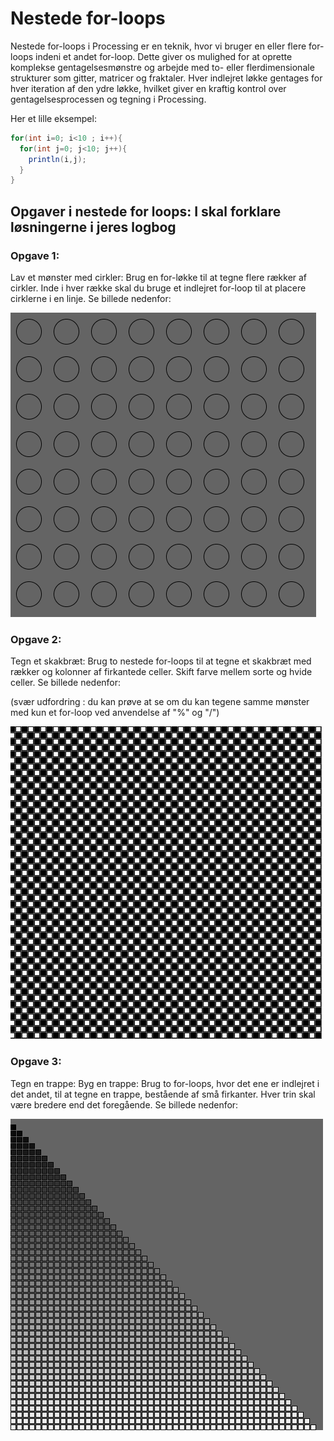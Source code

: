 # Nestede for-loops

Nestede for-loops i Processing er en teknik, hvor vi bruger en eller flere for-loops indeni et andet for-loop. Dette giver os mulighed for at oprette komplekse gentagelsesmønstre og arbejde med to- eller flerdimensionale strukturer som gitter, matricer og fraktaler. Hver indlejret løkke gentages for hver iteration af den ydre løkke, hvilket giver en kraftig kontrol over gentagelsesprocessen og tegning i Processing.

Her et lille eksempel:

```java
for(int i=0; i<10 ; i++){
  for(int j=0; j<10; j++){
    println(i,j);    
  }
}
```

## Opgaver i nestede for loops: I skal forklare løsningerne i jeres logbog

### Opgave 1: 
Lav et mønster med cirkler: Brug en for-løkke til at tegne flere rækker af cirkler. Inde i hver række skal du bruge et indlejret for-loop til at placere cirklerne i en linje. Se billede nedenfor:

![opg1_cirkler.png](opg1_cirkler.png)

### Opgave 2: 
Tegn et skakbræt: Brug to nestede for-loops til at tegne et skakbræt med rækker og kolonner af firkantede celler. Skift farve mellem sorte og hvide celler. Se billede nedenfor:

(svær udfordring : du kan prøve at se om du kan tegene samme mønster med kun et for-loop ved anvendelse af "%" og "/")

![opg2_skaktern.png](opg2_skaktern.png)

### Opgave 3: 
Tegn en trappe: Byg en trappe: Brug to for-loops, hvor det ene er indlejret i det andet, til at tegne en trappe, bestående af små firkanter. Hver trin skal være bredere end det foregående. Se billede nedenfor:

![opg3_trappe.png](opg3_trappe.png)
